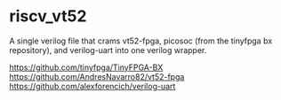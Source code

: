 # riscv_vt52
A single verilog file that crams vt52-fpga, picosoc (from the tinyfpga bx repository), and verilog-uart into one verilog wrapper.

https://github.com/tinyfpga/TinyFPGA-BX
https://github.com/AndresNavarro82/vt52-fpga
https://github.com/alexforencich/verilog-uart
